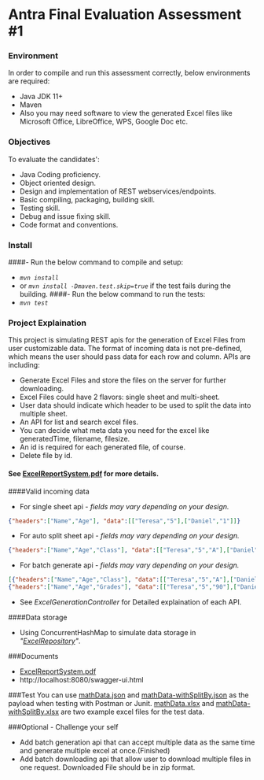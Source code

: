 # Antra Final Evaluation Assessment #1

### Environment
In order to compile and run this assessment correctly, below environments are required:

* Java JDK 11+
* Maven
* Also you may need software to view the generated Excel files like Microsoft Office, LibreOffice, WPS, Google Doc etc.

### Objectives
To evaluate the candidates':
 * Java Coding proficiency.
 * Object oriented design.
 * Design and implementation of REST webservices/endpoints.
 * Basic compiling, packaging, building skill.
 * Testing skill.
 * Debug and issue fixing skill.
 * Code format and conventions.
 
 ### Install
 ####- Run the below command to compile and setup:
 * _`mvn install`_
  * or _`mvn install -Dmaven.test.skip=true`_ if the test fails during the building.
 ####- Run the below command to run the tests:
 * _`mvn test`_

 
 ### Project Explaination
 This project is simulating REST apis for the generation of Excel Files from user customizable data.
 The format of incoming data is not pre-defined, which means the user should pass data for each row and column. APIs are including: 
  * Generate Excel Files and store the files on the server for further downloading.
  * Excel Files could have 2 flavors: single sheet and multi-sheet.
  * User data should indicate which header to be used to split the data into multiple sheet.
  * An API for list and search excel files.
  * You can decide what meta data you need for the excel like generatedTime, filename, filesize.
  * An id is required for each generated file, of course.
  * Delete file by id.
  
#### See [ExcelReportSystem.pdf](ExcelReportSystem.pdf) for more details.
  
 ####Valid incoming data
 * For single sheet api - _fields may vary depending on your design._
 ```json
 {"headers":["Name","Age"], "data":[["Teresa","5"],["Daniel","1"]]}
 ```
 * For auto split sheet api _- fields may vary depending on your design._
```json
{"headers":["Name","Age","Class"], "data":[["Teresa","5","A"],["Daniel","1","B"]], "splitBy":"Class"}
```
* For batch generate api _- fields may vary depending on your design._
```json
[{"headers":["Name","Age","Class"], "data":[["Teresa","5","A"],["Daniel","1","B"]], "splitBy":"Class"},
{"headers":["Name","Age","Grades"], "data":[["Teresa","5","90"],["Daniel","1","44"]], "splitBy":"Age"}]
```
 * See _ExcelGenerationController_ for Detailed explaination of each API.

####Data storage
 * Using ConcurrentHashMap to simulate data storage in _"[ExcelRepository](src/main/java/com/antra/evaluation/reporting_system/repo/ExcelRepositoryImpl.java)"_.

###Documents
* [ExcelReportSystem.pdf](ExcelReportSystem.pdf)
* http://localhost:8080/swagger-ui.html

###Test
You can use [mathData.json](mathData.json) and [mathData-withSplitBy.json](mathData-withSplitBy.json) as the payload when testing with Postman or Junit.
[mathData.xlsx](mathData.xlsx) and [mathData-withSplitBy.xlsx](mathData-withSplitBy.xlsx) are two example excel files for the test data.


###Optional - Challenge your self
* Add batch generation api that can accept multiple data as the same time and generate multiple excel at once.(Finished)
* Add batch downloading api that allow user to download multiple files in one request. Downloaded File should be in zip format.
